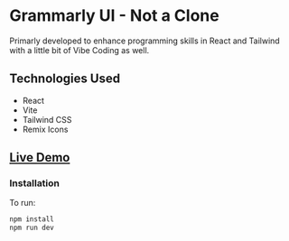 # Grammarly UI - Not a Clone

Primarly developed to enhance programming skills in React and Tailwind with a little bit of Vibe Coding as well.

## Technologies Used

- React
- Vite
- Tailwind CSS
- Remix Icons

## [Live Demo](https://grammarly-clone-tailwind.vercel.app/)

### Installation

To run:

```bash
npm install
npm run dev
```
